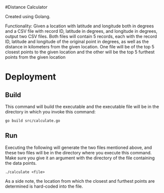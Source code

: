 #Distance Calculator

Created using Golang.

Functionality:
Given a location with latitude and longitude both in degrees and a CSV file with record ID, latitude in degrees, and longitude in degrees, output two CSV files. Both files will contain 5 records, each with the record ID, latitude and longitude of the original point in degrees, as well as the distance in kilometers from the given location. One file will be of the top 5 closest points to the given location and the other will be the top 5 furthest points from the given location

Deployment
==========
## Build 
This command will build the executable and the executable file will be in the directory in which you invoke this command:
```
go build src/calculate.go
```

## Run
Executing the following will generate the two files mentioned above, and these two files will be in the directory where you execute this command. Make sure you give it an argument with the directory of the file containing the data points.
```
./calculate <file>
```

As a side note, the location from which the closest and furthest points are determined is hard-coded into the file.
